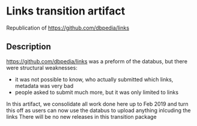 # Links transition artifact
Republication of https://github.com/dbpedia/links

## Description
https://github.com/dbpedia/links was a preform of the databus, but there were structural weaknesses:
* it was not possible to know, who actually submitted which links, metadata was very bad
* people asked to submit much more, but it was only limited to links

In this artifact, we consolidate all work done here up to Feb 2019 and turn this off as users can now use the databus to upload anything inlcuding the links
There will be no new releases in this transition package

